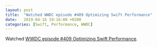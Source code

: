 ```yaml
---
layout: post
title:  "Watched WWDC episode #409 Optimizing Swift Performance"
date:   2019-04-16 19:16:00 +0200
categories: [Swift, Performance, WWDC]
---
```

Watched [WWDC episode #409 Optimizing Swift Performance](https://developer.apple.com/videos/play/wwdc2015/409/).
